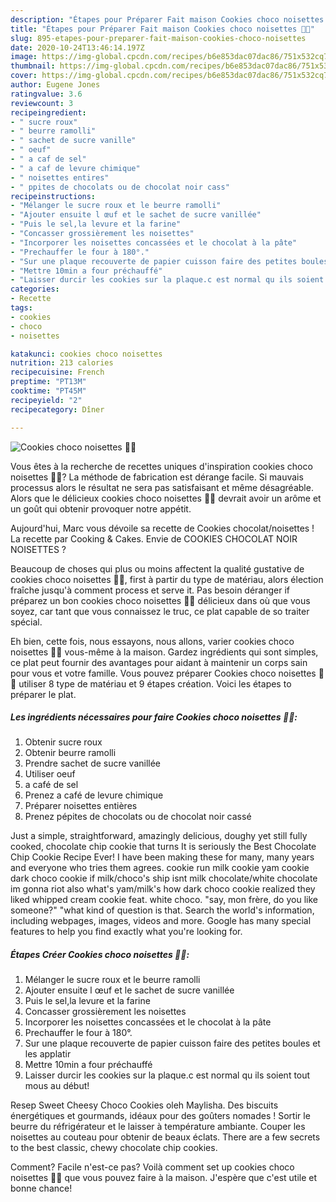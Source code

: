 ```yaml
---
description: "Étapes pour Préparer Fait maison Cookies choco noisettes 🍪🍫"
title: "Étapes pour Préparer Fait maison Cookies choco noisettes 🍪🍫"
slug: 895-etapes-pour-preparer-fait-maison-cookies-choco-noisettes
date: 2020-10-24T13:46:14.197Z
image: https://img-global.cpcdn.com/recipes/b6e853dac07dac86/751x532cq70/cookies-choco-noisettes-🍪🍫-photo-principale-de-la-recette.jpg
thumbnail: https://img-global.cpcdn.com/recipes/b6e853dac07dac86/751x532cq70/cookies-choco-noisettes-🍪🍫-photo-principale-de-la-recette.jpg
cover: https://img-global.cpcdn.com/recipes/b6e853dac07dac86/751x532cq70/cookies-choco-noisettes-🍪🍫-photo-principale-de-la-recette.jpg
author: Eugene Jones
ratingvalue: 3.6
reviewcount: 3
recipeingredient:
- " sucre roux"
- " beurre ramolli"
- " sachet de sucre vanille"
- " oeuf"
- " a caf de sel"
- " a caf de levure chimique"
- " noisettes entires"
- " ppites de chocolats ou de chocolat noir cass"
recipeinstructions:
- "Mélanger le sucre roux et le beurre ramolli"
- "Ajouter ensuite l œuf et le sachet de sucre vanillée"
- "Puis le sel,la levure et la farine"
- "Concasser grossièrement les noisettes"
- "Incorporer les noisettes concassées et le chocolat à la pâte"
- "Prechauffer le four à 180°."
- "Sur une plaque recouverte de papier cuisson faire des petites boules et les applatir"
- "Mettre 10min a four préchauffé"
- "Laisser durcir les cookies sur la plaque.c est normal qu ils soient tout mous au début!"
categories:
- Recette
tags:
- cookies
- choco
- noisettes

katakunci: cookies choco noisettes 
nutrition: 213 calories
recipecuisine: French
preptime: "PT13M"
cooktime: "PT45M"
recipeyield: "2"
recipecategory: Dîner

---
```



![Cookies choco noisettes 🍪🍫](https://img-global.cpcdn.com/recipes/b6e853dac07dac86/751x532cq70/cookies-choco-noisettes-🍪🍫-photo-principale-de-la-recette.jpg)

Vous êtes à la recherche de recettes uniques d'inspiration cookies choco noisettes 🍪🍫? La méthode de fabrication est dérange facile. Si mauvais processus alors le résultat ne sera pas satisfaisant et même désagréable. Alors que le délicieux cookies choco noisettes 🍪🍫 devrait avoir un arôme et un goût qui obtenir provoquer notre appétit.

Aujourd&#39;hui, Marc vous dévoile sa recette de Cookies chocolat/noisettes ! La recette par Cooking &amp; Cakes. Envie de COOKIES CHOCOLAT NOIR NOISETTES ?

Beaucoup de choses qui plus ou moins affectent la qualité gustative de cookies choco noisettes 🍪🍫, first à partir du type de matériau, alors élection fraîche jusqu'à comment process et serve it. Pas besoin déranger if préparez un bon cookies choco noisettes 🍪🍫 délicieux dans où que vous soyez, car tant que vous connaissez le truc, ce plat capable de so traiter spécial.


Eh bien, cette fois, nous essayons, nous allons, varier cookies choco noisettes 🍪🍫 vous-même à la maison. Gardez ingrédients qui sont simples, ce plat peut fournir des avantages pour aidant à maintenir un corps sain pour vous et votre famille. Vous pouvez préparer Cookies choco noisettes 🍪🍫 utiliser 8 type de matériau et 9 étapes création. Voici les étapes to préparer le plat.

<!--inarticleads1-->

##### Les ingrédients nécessaires pour faire Cookies choco noisettes 🍪🍫:

1. Obtenir  sucre roux
1. Obtenir  beurre ramolli
1. Prendre  sachet de sucre vanillée
1. Utiliser  oeuf
1.   a café de sel
1. Prenez  a café de levure chimique
1. Préparer  noisettes entières
1. Prenez  pépites de chocolats ou de chocolat noir cassé


Just a simple, straightforward, amazingly delicious, doughy yet still fully cooked, chocolate chip cookie that turns It is seriously the Best Chocolate Chip Cookie Recipe Ever! I have been making these for many, many years and everyone who tries them agrees. cookie run milk cookie yam cookie dark choco cookie if milk/choco&#39;s ship isnt milk chocolate/white chocolate im gonna riot also what&#39;s yam/milk&#39;s how dark choco cookie realized they liked whipped cream cookie feat. white choco. &#34;say, mon frère, do you like someone?&#34; &#34;what kind of question is that. Search the world&#39;s information, including webpages, images, videos and more. Google has many special features to help you find exactly what you&#39;re looking for. 

<!--inarticleads2-->

##### Étapes Créer Cookies choco noisettes 🍪🍫:

1. Mélanger le sucre roux et le beurre ramolli
1. Ajouter ensuite l œuf et le sachet de sucre vanillée
1. Puis le sel,la levure et la farine
1. Concasser grossièrement les noisettes
1. Incorporer les noisettes concassées et le chocolat à la pâte
1. Prechauffer le four à 180°.
1. Sur une plaque recouverte de papier cuisson faire des petites boules et les applatir
1. Mettre 10min a four préchauffé
1. Laisser durcir les cookies sur la plaque.c est normal qu ils soient tout mous au début!


Resep Sweet Cheesy Choco Cookies oleh Maylisha. Des biscuits énergétiques et gourmands, idéaux pour des goûters nomades ! Sortir le beurre du réfrigérateur et le laisser à température ambiante. Couper les noisettes au couteau pour obtenir de beaux éclats. There are a few secrets to the best classic, chewy chocolate chip cookies. 


Comment? Facile n'est-ce pas? Voilà comment set up cookies choco noisettes 🍪🍫 que vous pouvez faire à la maison. J'espère que c'est utile et bonne chance!
